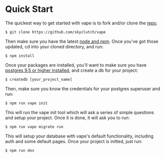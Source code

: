 # Quick Start
The quickest way to get started with vape is to fork and/or clone the [repo](https://github.com/skyclutch/vape).
```
$ git clone https://github.com/skyclutch/vape
```
Then make sure you have the latest [node and npm](http://www.hostingadvice.com/how-to/update-node-js-latest-version/). Once you've got those updated, cd into your cloned directory, and run:
```
$ npm install
```
Once your packages are installed, you'll want to make sure you have [postgres 9.5 or higher installed](https://wiki.postgresql.org/wiki/Detailed_installation_guides), and create a db for your project:
```
$ createdb [your_project_name]
```
Then, make sure you know the credentials for your postgres superuser and run:
```
$ npm run vape init
```
This will run the vape init tool which will ask a series of simple questions and setup your project. Once it is done, it will ask you to run:
```
$ npm run vape migrate run
```
This will setup your database with vape's default functionality, including auth and some default pages.
Once your project is initted, just run:
```
$ npm run dev
```
